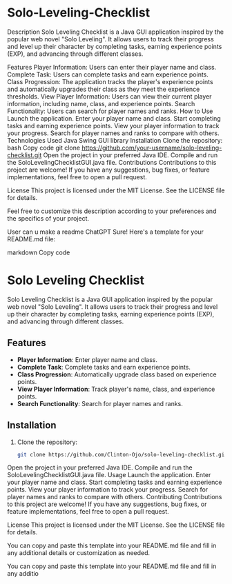 # Solo-Leveling-Checklist
Description Solo Leveling Checklist is a Java GUI application inspired by the popular web novel "Solo Leveling". It allows users to track their progress and level up their character by completing tasks, earning experience points (EXP), and advancing through different classes.

Features
Player Information: Users can enter their player name and class.
Complete Task: Users can complete tasks and earn experience points.
Class Progression: The application tracks the player's experience points and automatically upgrades their class as they meet the experience thresholds.
View Player Information: Users can view their current player information, including name, class, and experience points.
Search Functionality: Users can search for player names and ranks.
How to Use
Launch the application.
Enter your player name and class.
Start completing tasks and earning experience points.
View your player information to track your progress.
Search for player names and ranks to compare with others.
Technologies Used
Java
Swing GUI library
Installation
Clone the repository:
bash
Copy code
git clone https://github.com/your-username/solo-leveling-checklist.git
Open the project in your preferred Java IDE.
Compile and run the SoloLevelingChecklistGUI.java file.
Contributions
Contributions to this project are welcome! If you have any suggestions, bug fixes, or feature implementations, feel free to open a pull request.

License
This project is licensed under the MIT License. See the LICENSE file for details.

Feel free to customize this description according to your preferences and the specifics of your project.

User
can u make a readme
ChatGPT
Sure! Here's a template for your README.md file:

markdown
Copy code
# Solo Leveling Checklist

Solo Leveling Checklist is a Java GUI application inspired by the popular web novel "Solo Leveling". It allows users to track their progress and level up their character by completing tasks, earning experience points (EXP), and advancing through different classes.

## Features

- **Player Information**: Enter player name and class.
- **Complete Task**: Complete tasks and earn experience points.
- **Class Progression**: Automatically upgrade class based on experience points.
- **View Player Information**: Track player's name, class, and experience points.
- **Search Functionality**: Search for player names and ranks.

## Installation

1. Clone the repository:
   ```bash
   git clone https://github.com/Clinton-Ojo/solo-leveling-checklist.git
Open the project in your preferred Java IDE.
Compile and run the SoloLevelingChecklistGUI.java file.
Usage
Launch the application.
Enter your player name and class.
Start completing tasks and earning experience points.
View your player information to track your progress.
Search for player names and ranks to compare with others.
Contributing
Contributions to this project are welcome! If you have any suggestions, bug fixes, or feature implementations, feel free to open a pull request.

License
This project is licensed under the MIT License. See the LICENSE file for details.



You can copy and paste this template into your README.md file and fill in any additional details or customization as needed.


You can copy and paste this template into your README.md file and fill in any additio
